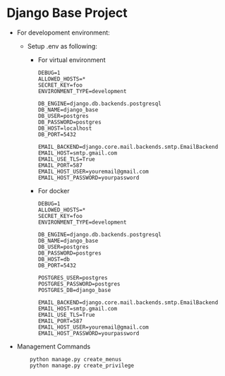 # Django Base Project

- For developoment environment:

  - Setup .env as following:

    - For virtual environment

      ```
      DEBUG=1
      ALLOWED_HOSTS=*
      SECRET_KEY=foo
      ENVIRONMENT_TYPE=development

      DB_ENGINE=django.db.backends.postgresql
      DB_NAME=django_base
      DB_USER=postgres
      DB_PASSWORD=postgres
      DB_HOST=localhost
      DB_PORT=5432

      EMAIL_BACKEND=django.core.mail.backends.smtp.EmailBackend
      EMAIL_HOST=smtp.gmail.com
      EMAIL_USE_TLS=True
      EMAIL_PORT=587
      EMAIL_HOST_USER=youremail@gmail.com
      EMAIL_HOST_PASSWORD=yourpassword
      ```

    - For docker

      ```
      DEBUG=1
      ALLOWED_HOSTS=*
      SECRET_KEY=foo
      ENVIRONMENT_TYPE=development

      DB_ENGINE=django.db.backends.postgresql
      DB_NAME=django_base
      DB_USER=postgres
      DB_PASSWORD=postgres
      DB_HOST=db
      DB_PORT=5432

      POSTGRES_USER=postgres
      POSTGRES_PASSWORD=postgres
      POSTGRES_DB=django_base

      EMAIL_BACKEND=django.core.mail.backends.smtp.EmailBackend
      EMAIL_HOST=smtp.gmail.com
      EMAIL_USE_TLS=True
      EMAIL_PORT=587
      EMAIL_HOST_USER=youremail@gmail.com
      EMAIL_HOST_PASSWORD=yourpassword
      ```

- Management Commands

  ```
      python manage.py create_menus
      python manage.py create_privilege
  ```
